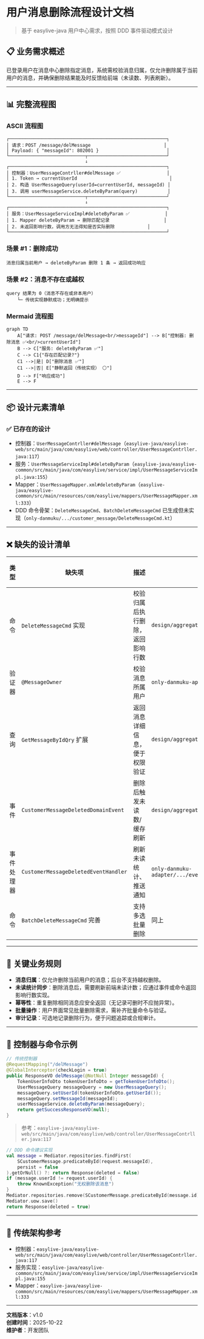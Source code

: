 # 用户消息删除流程设计文档

> 基于 easylive-java 用户中心需求，按照 DDD 事件驱动模式设计

## 📋 业务需求概述
已登录用户在消息中心删除指定消息，系统需校验消息归属，仅允许删除属于当前用户的消息，并确保删除结果能及时反馈给前端（未读数、列表刷新）。

---

## 📊 完整流程图

### ASCII 流程图
```
┌──────────────────────────────────────────────────────────┐
│ 请求：POST /message/delMessage                           │
│ Payload: { "messageId": 802001 }                         │
└────────────────────────────┬─────────────────────────────┘
                             ↓
┌──────────────────────────────────────────────────────────┐
│ 控制器：UserMessageContrller#delMessage ✅                 │
│ 1. Token → currentUserId                                  │
│ 2. 构造 UserMessageQuery(userId=currentUserId, messageId) │
│ 3. 调用 userMessageService.deleteByParam(query)           │
└────────────────────────────┬─────────────────────────────┘
                             ↓
┌──────────────────────────────────────────────────────────┐
│ 服务：UserMessageServiceImpl#deleteByParam ✅             │
│ 1. Mapper deleteByParam → 删除匹配记录                    │
│ 2. 未返回影响行数，调用方无法得知是否实际删除            │
└──────────────────────────────────────────────────────────┘
```

### 场景 #1：删除成功
```
消息归属当前用户 → deleteByParam 删除 1 条 → 返回成功响应
```

### 场景 #2：消息不存在或越权
```
query 结果为 0（消息不存在或非本用户）
    └─ 传统实现静默成功；无明确提示
```

### Mermaid 流程图
```mermaid
graph TD
    A["请求: POST /message/delMessage<br/>messageId"] --> B["控制器: 删除消息 ✅<br/>currentUserId"]
    B --> C["服务: deleteByParam ✅"]
    C --> C1{"存在匹配记录?"}
    C1 -->|是| D["删除消息 ✅"]
    C1 -->|否| E["静默返回（传统实现） ⚪"]
    D --> F["响应成功"]
    E --> F
```

---

## 📦 设计元素清单

### ✅ 已存在的设计
- 控制器：`UserMessageContrller#delMessage`（`easylive-java/easylive-web/src/main/java/com/easylive/web/controller/UserMessageContrller.java:117`）
- 服务：`UserMessageServiceImpl#deleteByParam`（`easylive-java/easylive-common/src/main/java/com/easylive/service/impl/UserMessageServiceImpl.java:155`）
- Mapper：`UserMessageMapper.xml#deleteByParam`（`easylive-java/easylive-common/src/main/resources/com/easylive/mappers/UserMessageMapper.xml:333`）
- DDD 命令骨架：`DeleteMessageCmd`、`BatchDeleteMessageCmd` 已生成但未实现（`only-danmuku/.../customer_message/DeleteMessageCmd.kt`）

---

## ❌ 缺失的设计清单

| 类型 | 缺失项 | 描述 | 建议位置 | 优先级 |
|------|--------|------|----------|-------|
| 命令 | `DeleteMessageCmd` 实现 | 校验归属后执行删除，返回影响行数 | `design/aggregate/customer_message/_gen.json` | P0 |
| 验证器 | `@MessageOwner` | 校验消息所属用户 | `only-danmuku-application/.../validator/` | P0 |
| 查询 | `GetMessageByIdQry` 扩展 | 返回消息详细信息，便于权限验证 | `design/aggregate/customer_message/_gen.json` | P0 |
| 事件 | `CustomerMessageDeletedDomainEvent` | 删除后触发未读数/缓存刷新 | `design/aggregate/customer_message/_gen.json` | P1 |
| 事件处理器 | `CustomerMessageDeletedEventHandler` | 刷新未读统计、推送通知 | `only-danmuku-adapter/.../events/CustomerMessageDeletedEventHandler.kt` | P1 |
| 命令 | `BatchDeleteMessageCmd` 完善 | 支持多选批量删除 | 同上 | P1 |

---

## 🔑 关键业务规则
- **消息归属**：仅允许删除当前用户的消息；后台不支持越权删除。
- **未读统计同步**：删除消息后，需要刷新前端未读计数；应通过事件或命令返回影响行数实现。
- **幂等性**：重复删除相同消息应安全返回（无记录可删时不应抛异常）。
- **批量操作**：用户界面常见批量删除需求，需补齐批量命令与验证。
- **审计记录**：可选地记录删除行为，便于问题追踪或合规审计。

---

## 🧾 控制器与命令示例
```java
// 传统控制器
@RequestMapping("/delMessage")
@GlobalInterceptor(checkLogin = true)
public ResponseVO delMessage(@NotNull Integer messageId) {
    TokenUserInfoDto tokenUserInfoDto = getTokenUserInfoDto();
    UserMessageQuery messageQuery = new UserMessageQuery();
    messageQuery.setUserId(tokenUserInfoDto.getUserId());
    messageQuery.setMessageId(messageId);
    userMessageService.deleteByParam(messageQuery);
    return getSuccessResponseVO(null);
}
```
> 参考：`easylive-java/easylive-web/src/main/java/com/easylive/web/controller/UserMessageContrller.java:117`

```kotlin
// DDD 命令建议实现
val message = Mediator.repositories.findFirst(
    SCustomerMessage.predicateById(request.messageId),
    persist = false
).getOrNull() ?: return Response(deleted = false)
if (message.userId != request.userId) {
    throw KnownException("无权删除该消息")
}
Mediator.repositories.remove(SCustomerMessage.predicateById(message.id))
Mediator.uow.save()
return Response(deleted = true)
```

---

## 📂 传统架构参考
- 控制器：`easylive-java/easylive-web/src/main/java/com/easylive/web/controller/UserMessageContrller.java:117`
- 服务实现：`easylive-java/easylive-common/src/main/java/com/easylive/service/impl/UserMessageServiceImpl.java:155`
- Mapper：`easylive-java/easylive-common/src/main/resources/com/easylive/mappers/UserMessageMapper.xml:333`

---

**文档版本**：v1.0  
**创建时间**：2025-10-22  
**维护者**：开发团队

